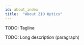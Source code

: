 ```yaml
---
id: about_index
title:  "About ZIO Optics"
---
```


TODO: Tagline

TODO: Long description (paragraph)
